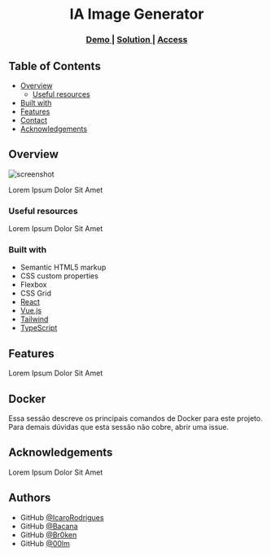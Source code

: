 <!-- Please update value in the {}  -->

<h1 align="center">IA Image Generator</h1>

<div align="center">
  <h3>
    <a href="{http://127.0.0.1:8080}">
      Demo
    </a>
    <span> | </span>
    <a href="{http://127.0.0.1:8080}">
      Solution
    </a>
    <span> | </span>
    <a href="{http://127.0.0.1:8080}">
      Access
    </a>
  </h3>
</div>

<!-- TABLE OF CONTENTS -->

## Table of Contents

- [Overview](#overview)
  - [Useful resources](#useful-resources)
- [Built with](#built-with)
- [Features](#features)
- [Contact](#contact)
- [Acknowledgements](#acknowledgements)

<!-- OVERVIEW -->

## Overview

![screenshot](https://user-images.githubusercontent.com/16707738/92399059-5716eb00-f132-11ea-8b14-bcacdc8ec97b.png)

<!--
Introduce your projects by taking a screenshot or a gif. Try to tell visitors a story about your project by answering:

- What have you learned/improved?
- Your wisdom? :)
-->

Lorem Ipsum Dolor Sit Amet

### Useful resources

<!--
- [Example resource 1](https://www.example.com) - This helped me for XYZ reason. I really liked this pattern and will use it going forward.
- [Example resource 2](https://www.example.com) - This is an amazing article which helped me finally understand XYZ. I'd recommend it to anyone still learning this concept.
-->

Lorem Ipsum Dolor Sit Amet

### Built with

<!-- This section should list any major frameworks that you built your project using. Here are a few examples.-->

- Semantic HTML5 markup
- CSS custom properties
- Flexbox
- CSS Grid
- [React](https://reactjs.org/)
- [Vue.js](https://vuejs.org/)
- [Tailwind](https://tailwindcss.com/)
- [TypeScript](https://www.typescriptlang.org/)

## Features

<!-- List the features of your application or follow the template. Don't share the figma file here :) -->

Lorem Ipsum Dolor Sit Amet

## Docker

Essa sessão descreve os principais comandos de Docker para este projeto. Para demais dúvidas que esta sessão não cobre, abrir uma issue.



## Acknowledgements

<!-- This section should list any articles or add-ons/plugins that helps you to complete the project. This is optional but it will help you in the future. For exmpale -->

Lorem Ipsum Dolor Sit Amet

## Authors

<!-- - Website [your-website.com](https://{your-web-site-link}) -->
- GitHub [@IcaroRodrigues](https://github.com/IcaroRodrigues)
- GitHub [@Bacana](https://github.com/your-usermame)
- GitHub [@Br0ken](https://github.com/CR1SS19)
- GitHub [@00lm](https://github.com/00lucasm)

